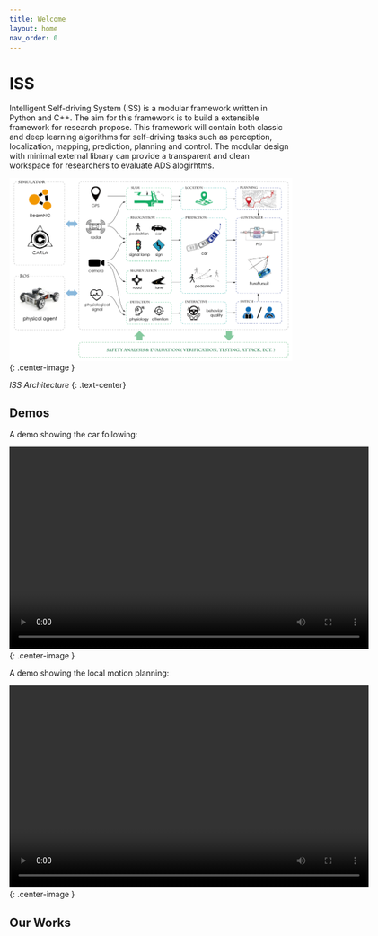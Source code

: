 ```yaml
---
title: Welcome
layout: home
nav_order: 0
---
```


# ISS

Intelligent Self-driving System (ISS) is a modular framework written in Python and C++. The aim for this framework is to build a extensible framework for research propose. This framework will contain both classic and deep learning algorithms for self-driving tasks such as perception, localization, mapping, prediction, planning and control. The modular design with minimal external library can provide a transparent and clean workspace for researchers to evaluate ADS alogirhtms.

![ISS Architecture](/assets/ISS_Framework.png){: .center-image }

*ISS Architecture*
{: .text-center}

## Demos

A demo showing the car following:

<video width="640" height="360" controls>
  <source src="assets/following_1.mp4" type="video/mp4">
</video>
{: .center-image }

A demo showing the local motion planning:

<video width="640" height="360" controls>
  <source src="assets/local_planning.mp4" type="video/mp4">
</video>
{: .center-image }

## Our Works


